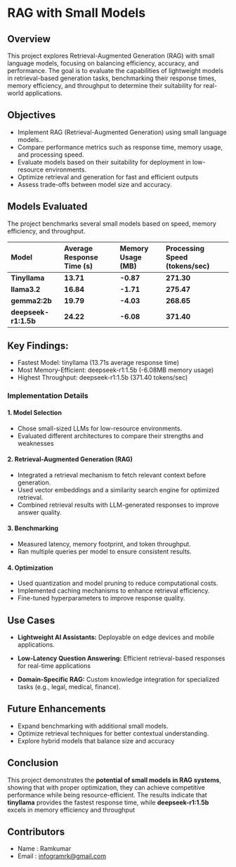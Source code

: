 # RAG with Small Models
## Overview

This project explores Retrieval-Augmented Generation (RAG) with small language models, focusing on balancing efficiency, accuracy, and performance. The goal is to evaluate the capabilities of lightweight models in retrieval-based generation tasks, benchmarking their response times, memory efficiency, and throughput to determine their suitability for real-world applications.


## Objectives
- Implement RAG (Retrieval-Augmented Generation) using small language models..
- Compare performance metrics such as response time, memory usage, and processing speed.
- Evaluate models based on their suitability for deployment in low-resource environments.
- Optimize retrieval and generation for fast and efficient outputs
- Assess trade-offs between model size and accuracy.

## Models Evaluated

The project benchmarks several small models based on speed, memory efficiency, and throughput.

| Model | Average Response Time (s) | Memory Usage (MB)| Processing Speed (tokens/sec)
| :---------- | :------- | :--------- | :--------------- |
| **Tinyllama** | **13.71** |**-0.87** |  **271.30** |
| **llama3.2** | **16.84** |**-1.71** |  **275.47** |
| **gemma2:2b** | **19.79** |**-4.03** |  **268.65** |
| **deepseek-r1:1.5b** | **24.22** |**-6.08** |  **371.40** |

## Key Findings:
- Fastest Model: tinyllama (13.71s average response time)
- Most Memory-Efficient: deepseek-r1:1.5b (-6.08MB memory usage)
- Highest Throughput: deepseek-r1:1.5b (371.40 tokens/sec)

### Implementation Details

#### 1. Model Selection
 - Chose small-sized LLMs for low-resource environments.
 - Evaluated different architectures to compare their strengths and weaknesses

#### 2. Retrieval-Augmented Generation (RAG)
 - Integrated a retrieval mechanism to fetch relevant context before generation.
 - Used vector embeddings and a similarity search engine for optimized retrieval.
 - Combined retrieval results with LLM-generated responses to improve answer quality.

#### 3. Benchmarking
 - Measured latency, memory footprint, and token throughput.
 - Ran multiple queries per model to ensure consistent results.

#### 4. Optimization
 - Used quantization and model pruning to reduce computational costs.
 - Implemented caching mechanisms to enhance retrieval efficiency.
 - Fine-tuned hyperparameters to improve response quality.

## Use Cases
 - **Lightweight AI Assistants:** Deployable on edge devices and mobile applications. 

 - **Low-Latency Question Answering:** Efficient retrieval-based responses for real-time applications

 - **Domain-Specific RAG:** Custom knowledge integration for specialized tasks (e.g., legal, medical, finance).

## Future Enhancements
- Expand benchmarking with additional small models.
- Optimize retrieval techniques for better contextual understanding.
- Explore hybrid models that balance size and accuracy
## Conclusion
This project demonstrates the **potential of small models in RAG systems**, showing that with proper optimization, they can achieve competitive performance while being resource-efficient. The results indicate that **tinyllama** provides the fastest response time, while **deepseek-r1:1.5b** excels in memory efficiency and throughput

## Contributors
- Name : Ramkumar
- Email : infogramrk@gmail.com

